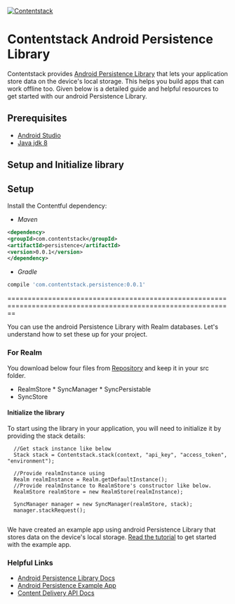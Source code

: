 
[![Contentstack](https://www.contentstack.com/docs/static/images/contentstack.png)](https://www.contentstack.com/)  
  
# Contentstack Android Persistence Library  
  
  
  
Contentstack provides [Android Persistence Library](https://www.contentstack.com/docs/guide/synchronization/using-realm-persistence-library-with-android-sync-sdk) that lets your application store data on the device's local storage. This helps you build apps that can work offline too. Given below is a detailed guide and helpful resources to get started with our android Persistence Library.  
  
## Prerequisites  
  
 * [Android Studio](https://developer.android.com/studio/)  
 * [Java jdk 8](https://www.oracle.com/technetwork/es/java/javase/downloads/jdk8-downloads-2133151.html)  
  
## Setup and Initialize library  
  
  
Setup  
-----  
  
Install the Contentful dependency:  
  
* _Maven_  
```xml  
<dependency>  
<groupId>com.contentstack</groupId>
<artifactId>persistence</artifactId> 
<version>0.0.1</version>
</dependency>  
```  
  
* _Gradle_  
```groovy  
compile 'com.contentstack.persistence:0.0.1'
```  
==============================================================================================================  

You can use the android Persistence Library with Realm databases.  Let's understand how to set these up for your project.  
  
### For Realm  
  
You download below four files from [Repository](https://github.com/contentstack/contentstack-android-persistence/tree/master/app/src/main/java/com/contentstack/persistence) and keep it in your src folder.   
 * RealmStore * SyncManager * SyncPersistable    
* SyncStore   
  
#### Initialize the library  
  
To start using the library in your application, you will need to initialize it by providing the stack details:  
  
```  
  //Get stack instance like below  
  Stack stack = Contentstack.stack(context, "api_key", "access_token", "environment");  
      
  //Provide realmInstance using   
  Realm realmInstance = Realm.getDefaultInstance();  
  //Provide realmInstance to RealmStore's constructor like below.  
  RealmStore realmStore = new RealmStore(realmInstance);  
      
  SyncManager manager = new SyncManager(realmStore, stack);  
  manager.stackRequest();  
   
```  
We have created an example app using android Persistence Library that stores data on the device's local storage. [Read the tutorial](https://github.com/contentstack/contentstack-android-persistence-example) to get started with the example app.   
### Helpful Links  
  
- [Android Persistence Library Docs](https://www.contentstack.com/docs/guide/synchronization/using-realm-persistence-library-with-android-sync-sdk)  
- [Android Persistence Example App](https://github.com/contentstack/contentstack-android-persistence-example)  
- [Content Delivery API Docs](https://contentstack.com/docs/apis/content-delivery-api/)